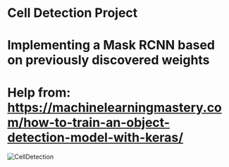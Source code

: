 # Cell Detection Project
# Implementing a Mask RCNN based on previously discovered weights
# Help from: https://machinelearningmastery.com/how-to-train-an-object-detection-model-with-keras/
![CellDetection](https://github.com/timtimtam/cell-detection/blob/master/3%20Epoch%20Model.png)
